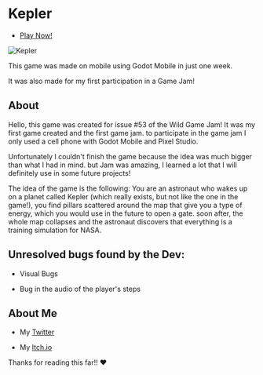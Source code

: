 # Kepler

- [Play Now!](https://asn6a.github.io/Kepler-GameJam/)

![Kepler](https://img.itch.zone/aW1hZ2UvMTg3OTQ1OC8xMTA4NjA5Ni5qcGc=/794x1000/dUJwjV.jpg)

This game was made on mobile using Godot Mobile in just one week.

It was also made for my first participation in a Game Jam!

## About
Hello, this game was created for issue #53 of the Wild Game Jam! It was my first game created and the first game jam. to participate in the game jam I only used a cell phone with Godot Mobile and Pixel Studio.

Unfortunately I couldn't finish the game because the idea was much bigger than what I had in mind. but Jam was amazing, I learned a lot that I will definitely use in some future projects!

The idea of the game is the following: You are an astronaut who wakes up on a planet called Kepler (which really exists, but not like the one in the game!), you find pillars scattered around the map that give you a type of energy, which you would use in the future to open a gate. soon after, the whole map collapses and the astronaut discovers that everything is a training simulation for NASA.

## Unresolved bugs found by the Dev:
- Visual Bugs

- Bug in the audio of the player's steps

## About Me
- My [Twitter](https://twitter.com/_asN6)

- My [Itch.io](https://asn16a.itch.io)

Thanks for reading this far!! ❤️
